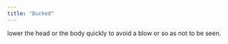 ```yaml
---
title: "Ducked"
---
```

lower the head or the body quickly to avoid a blow or so as not to be seen.

